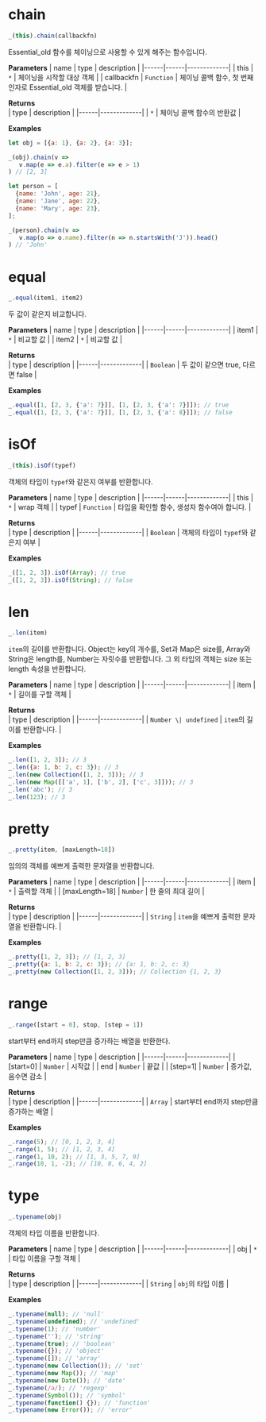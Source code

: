 # chain
```js
_(this).chain(callbackfn)
```
Essential_old 함수를 체이닝으로 사용할 수 있게 해주는 함수입니다.

**Parameters**
| name | type | description |
|------|------|-------------|
| this | `*` | 체이닝을 시작할 대상 객체 |
| callbackfn | `Function` | 체이닝 콜백 함수, 첫 번째 인자로 Essential_old 객체를 받습니다. |

**Returns**  
| type | description |
|------|-------------|
| `*` | 체이닝 콜백 함수의 반환값 |

**Examples**
```js
let obj = [{a: 1}, {a: 2}, {a: 3}];

_(obj).chain(v =>
   v.map(e => e.a).filter(e => e > 1)
) // [2, 3]

let person = [
  {name: 'John', age: 21},
  {name: 'Jane', age: 22},
  {name: 'Mary', age: 23},
];

_(person).chain(v =>
   v.map(o => o.name).filter(n => n.startsWith('J')).head()
) // 'John'
```

# equal
```js
_.equal(item1, item2)
```
두 값이 같은지 비교합니다.

**Parameters**
| name | type | description |
|------|------|-------------|
| item1 | `*` | 비교할 값 |
| item2 | `*` | 비교할 값 |

**Returns**  
| type | description |
|------|-------------|
| `Boolean` | 두 값이 같으면 true, 다르면 false |

**Examples**
```js
_.equal([1, [2, 3, {'a': 7}]], [1, [2, 3, {'a': 7}]]); // true
_.equal([1, [2, 3, {'a': 7}]], [1, [2, 3, {'a': 8}]]); // false
```

# isOf
```js
_(this).isOf(typef)
```
객체의 타입이 `typef`와 같은지 여부를 반환합니다.

**Parameters**
| name | type | description |
|------|------|-------------|
| this | `*` | wrap 객체 |
| typef | `Function` | 타입을 확인할 함수, 생성자 함수여야 합니다. |

**Returns**  
| type | description |
|------|-------------|
| `Boolean` | 객체의 타입이 `typef`와 같은지 여부 |

**Examples**
```js
_([1, 2, 3]).isOf(Array); // true
_([1, 2, 3]).isOf(String); // false
```

# len
```js
_.len(item)
```
`item`의 길이를 반환합니다. Object는 key의 개수를, Set과 Map은 size를, Array와 String은 length를, Number는 자릿수를 반환합니다. 그 외 타입의 객체는 size 또는 length 속성을 반환합니다.

**Parameters**
| name | type | description |
|------|------|-------------|
| item | `*` | 길이를 구할 객체 |

**Returns**  
| type | description |
|------|-------------|
| `Number \| undefined` | `item`의 길이를 반환합니다. |

**Examples**
```js
_.len([1, 2, 3]); // 3
_.len({a: 1, b: 2, c: 3}); // 3
_.len(new Collection([1, 2, 3])); // 3
_.len(new Map([['a', 1], ['b', 2], ['c', 3]])); // 3
_.len('abc'); // 3
_.len(123); // 3
```

# pretty
```js
_.pretty(item, [maxLength=18])
```
임의의 객체를 예쁘게 출력한 문자열을 반환합니다.

**Parameters**
| name | type | description |
|------|------|-------------|
| item | `*` | 출력할 객체  |
| [maxLength=18] | `Number` | 한 줄의 최대 길이 |

**Returns**  
| type | description |
|------|-------------|
| `String` | `item`을 예쁘게 출력한 문자열을 반환합니다. |

**Examples**
```js
_.pretty([1, 2, 3]); // [1, 2, 3]
_.pretty({a: 1, b: 2, c: 3}); // {a: 1, b: 2, c: 3}
_.pretty(new Collection([1, 2, 3])); // Collection {1, 2, 3}
```

# range

```js
_.range([start = 0], stop, [step = 1])
```
start부터 end까지 step만큼 증가하는 배열을 반환한다.

**Parameters**
| name | type | description |
|------|------|-------------|
| [start=0] | `Number` | 시작값 |
| end | `Number` | 끝값 |
| [step=1] | `Number` | 증가값, 음수면 감소 |

**Returns**  
| type | description |
|------|-------------|
| `Array` | start부터 end까지 step만큼 증가하는 배열 |

**Examples**
```js
_.range(5); // [0, 1, 2, 3, 4]
_.range(1, 5); // [1, 2, 3, 4]
_.range(1, 10, 2); // [1, 3, 5, 7, 9]
_.range(10, 1, -2); // [10, 8, 6, 4, 2]
```

# type
```js
_.typename(obj)
```
객체의 타입 이름을 반환합니다.

**Parameters**
| name | type | description |
|------|------|-------------|
| obj | `*` | 타입 이름을 구할 객체 |

**Returns**  
| type | description |
|------|-------------|
| `String` | `obj`의 타입 이름 |

**Examples**
```js
_.typename(null); // 'null'
_.typename(undefined); // 'undefined'
_.typename(1); // 'number'
_.typename(''); // 'string'
_.typename(true); // 'boolean'
_.typename({}); // 'object'
_.typename([]); // 'array'
_.typename(new Collection()); // 'set'
_.typename(new Map()); // 'map'
_.typename(new Date()); // 'date'
_.typename(/a/); // 'regexp'
_.typename(Symbol()); // 'symbol'
_.typename(function() {}); // 'function'
_.typename(new Error()); // 'error'
```